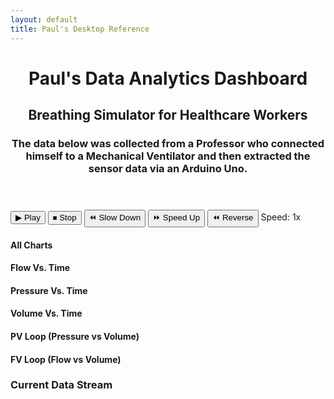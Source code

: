 ```yaml
---
layout: default
title: Paul's Desktop Reference
---
```


<link rel="stylesheet" href="/info/_css/dashboard.css">

<div class="dashboard-container">
  <header class="dashboard-header">
    <h1>Paul's Data Analytics Dashboard</h1>
    <h2>Breathing Simulator for Healthcare Workers</h2>
    <h3>The data below was collected from a Professor who connected himself to a Mechanical Ventilator and then extracted the sensor data via an Arduino Uno.</h3>
  </header>

  <div class="dashboard-controls">
    <div class="control-panel">
      <button id="playBtn">▶ Play</button>
      <button id="stopBtn">⏹ Stop</button>
      <button id="slowBtn">⏪ Slow Down</button>
      <button id="fastBtn">⏩ Speed Up</button>
      <button id="reverseBtn">⏪ Reverse</button>
      <span class="speed-indicator">Speed: <span id="speedDisplay">1x</span></span>
    </div>
  </div>

  <div class="dashboard-content">
    <div class="chart-container"><h4 class="chart-title">All Charts</h4><div class="chart-wrapper"><canvas id="timeSeriesChart"></canvas></div></div>
    <div class="chart-container"><h4 class="chart-title">Flow Vs. Time</h4><div class="chart-wrapper"><canvas id="timeSeriesChartFlow"></canvas></div></div>
    <div class="chart-container"><h4 class="chart-title">Pressure Vs. Time</h4><div class="chart-wrapper"><canvas id="timeSeriesChartPressure"></canvas></div></div>
    <div class="chart-container"><h4 class="chart-title">Volume Vs. Time</h4><div class="chart-wrapper"><canvas id="timeSeriesChartVolume"></canvas></div></div>
    <div class="chart-container loop-chart-container"><h4 class="chart-title">PV Loop (Pressure vs Volume)</h4><div class="chart-wrapper"><canvas id="PVLoop"></canvas></div></div>
    <div class="chart-container loop-chart-container"><h4 class="chart-title">FV Loop (Flow vs Volume)</h4><div class="chart-wrapper"><canvas id="FVLoop"></canvas></div></div>
    <div class="data-table-container"><h3>Current Data Stream</h3><table id="dataTable">
        <thead><tr id="tableHeader"></tr></thead><tbody id="tableBody"></tbody></table>
    </div>
  </div>
  </div>

<script src="https://cdn.jsdelivr.net/npm/xlsx@0.18.5/dist/xlsx.full.min.js"></script>
<script src="https://cdn.jsdelivr.net/npm/chart.js@3.7.1/dist/chart.min.js"></script>
<script src="https://cdn.jsdelivr.net/npm/chartjs-adapter-date-fns@2.0.0/dist/chartjs-adapter-date-fns.min.js"></script>
<script type="module" src="/info/js/dashboard.js"></script>
